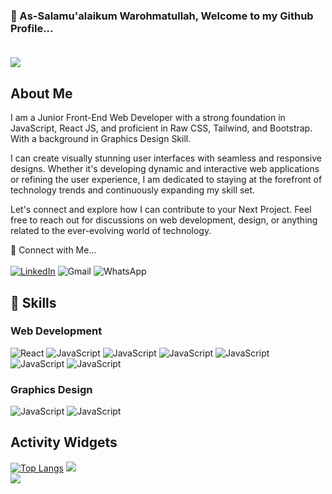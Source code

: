### 👋 As-Salamu'alaikum Warohmatullah, Welcome to my Github Profile... </br></br>

![](https://data.terabox.com/thumbnail/964a2466458d4af33c343f70f8914a3a?fid=4398880206227-250528-397444425213235&rt=pr&sign=FDTAER-DCb740ccc5511e5e8fedcff06b081203-FoLb3Z%2bLZ1YoNFpqR5LiJvQGLck%3d&expires=8h&chkbd=0&chkv=0&dp-logid=360362564434200339&dp-callid=0&time=1705377600&size=c1366_u768&quality=90&vuk=4398880206227&ft=image&autopolicy=1)

## About Me
I am a Junior Front-End Web Developer with a strong foundation in JavaScript, React JS, and proficient in Raw CSS, Tailwind, and Bootstrap. With a background in Graphics Design Skill. 

I can create visually stunning user interfaces with seamless and responsive designs. Whether it's developing dynamic and interactive web applications or refining the user experience, I am dedicated to staying at the forefront of technology trends and continuously expanding my skill set.

Let's connect and explore how I can contribute to your Next Project. Feel free to reach out for discussions on web development, design, or anything related to the ever-evolving world of technology.

📩 Connect with Me... </br></br>
[![LinkedIn](https://img.shields.io/badge/LinkedIn-0077B5?style=for-the-badge&logo=linkedin&logoColor=white)](https://www.linkedin.com/in/developer-jihad/)
![Gmail](https://img.shields.io/badge/Gmail-EA4335.svg?style=for-the-badge&logo=Gmail&logoColor=white)
![WhatsApp](https://img.shields.io/badge/WhatsApp-25D366.svg?style=for-the-badge&logo=WhatsApp&logoColor=white)

## 🧠 Skills
### Web Development
![React](https://w7.pngwing.com/pngs/452/495/png-transparent-react-javascript-angularjs-ionic-github-text-logo-symmetry-thumbnail.png)
![JavaScript](https://img.shields.io/badge/JavaScript-F7DF1E.svg?style=for-the-badge&logo=JavaScript&logoColor=black)
![JavaScript](https://img.shields.io/badge/Tailwind%20CSS-06B6D4.svg?style=for-the-badge&logo=Tailwind-CSS&logoColor=white)
![JavaScript](https://img.shields.io/badge/Bootstrap-7952B3.svg?style=for-the-badge&logo=Bootstrap&logoColor=white)
![JavaScript](https://img.shields.io/badge/MongoDB-47A248.svg?style=for-the-badge&logo=MongoDB&logoColor=white)
![JavaScript](https://img.shields.io/badge/Express-000000.svg?style=for-the-badge&logo=Express&logoColor=white)
![JavaScript](https://img.shields.io/badge/Node.js-339933.svg?style=for-the-badge&logo=nodedotjs&logoColor=white)

### Graphics Design
![JavaScript](https://img.shields.io/badge/Adobe%20Illustrator-FF9A00.svg?style=for-the-badge&logo=Adobe-Illustrator&logoColor=white)
![JavaScript](https://img.shields.io/badge/Adobe%20Photoshop-31A8FF.svg?style=for-the-badge&logo=Adobe-Photoshop&logoColor=white)


## Activity Widgets
[![Top Langs](https://github-readme-stats.vercel.app/api/top-langs/?username=Developer-Jihad)](https://github.com/anuraghazra/github-readme-stats) 
![](https://komarev.com/ghpvc/?username=Developer-Jihad) </br>
![](https://github-readme-streak-stats.herokuapp.com/?user=Developer-Jihad) 
<!---![GitHub stats](https://github-readme-stats.vercel.app/api?username=Developer-Jihad&show_icons=true&count_private=true) </br> --->

<!---
## My Current Activities
👩‍💻 I'm currently working on...

🧠 I'm currently learning...

👯‍♀️ I'm looking to collaborate on...

🤔 I'm looking for help with...

💬 Ask me about...

📫 How to reach me...

😄 Pronouns...

⚡️ Fun fact...
Developer-Jihad/Developer-Jihad is a ✨ special ✨ repository because its `README.md` (this file) appears on your GitHub profile.
You can click the Preview link to take a look at your changes.
--->
